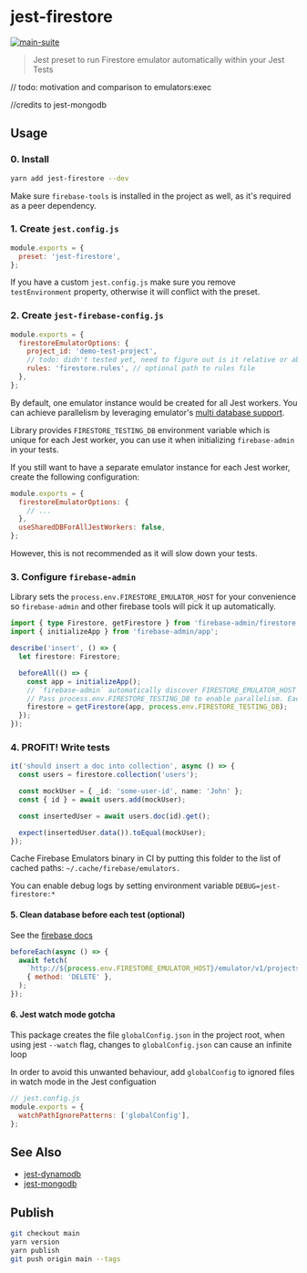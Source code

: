# jest-firestore

[![main-suite](https://github.com/thekip/jest-firestore/actions/workflows/ci.yml/badge.svg)](https://github.com//thekip/jest-firestore/actions/workflows/ci.yml)

> Jest preset to run Firestore emulator automatically within your Jest Tests

// todo: motivation and comparison to emulators:exec

//credits to jest-mongodb

## Usage

### 0. Install

```bash
yarn add jest-firestore --dev
```

Make sure `firebase-tools` is installed in the project as well, as it's required as a peer dependency.

### 1. Create `jest.config.js`

```js
module.exports = {
  preset: 'jest-firestore',
};
```

If you have a custom `jest.config.js` make sure you remove `testEnvironment` property, otherwise it will conflict with the preset.

### 2. Create `jest-firebase-config.js`

```js
module.exports = {
  firestoreEmulatorOptions: {
    project_id: 'demo-test-project',
    // todo: didn't tested yet, need to figure out is it relative or absolute path
    rules: 'firestore.rules', // optional path to rules file
  },
};
```

By default, one emulator instance would be created for all Jest workers. You can achieve parallelism by leveraging emulator's [multi database support](https://firebase.google.com/docs/emulator-suite/connect_firestore#multiple_db_ui).

Library provides `FIRESTORE_TESTING_DB` environment variable which is unique for each Jest worker,
you can use it when initializing `firebase-admin` in your tests.

If you still want to have a separate emulator instance for each Jest worker, create the following configuration:

```js
module.exports = {
  firestoreEmulatorOptions: {
    // ...
  },
  useSharedDBForAllJestWorkers: false,
};
```

However, this is not recommended as it will slow down your tests.

### 3. Configure `firebase-admin`

Library sets the `process.env.FIRESTORE_EMULATOR_HOST` for your convenience so `firebase-admin` and other firebase tools will pick it up automatically.

```ts
import { type Firestore, getFirestore } from 'firebase-admin/firestore';
import { initializeApp } from 'firebase-admin/app';

describe('insert', () => {
  let firestore: Firestore;

  beforeAll(() => {
    const app = initializeApp();
    // `firebase-admin` automatically discover FIRESTORE_EMULATOR_HOST env and connect to emulator.
    // Pass process.env.FIRESTORE_TESTING_DB to enable parallelism. Each jest worker would use separate database
    firestore = getFirestore(app, process.env.FIRESTORE_TESTING_DB);
  });
});
```

### 4. PROFIT! Write tests

```ts
it('should insert a doc into collection', async () => {
  const users = firestore.collection('users');

  const mockUser = { _id: 'some-user-id', name: 'John' };
  const { id } = await users.add(mockUser);

  const insertedUser = await users.doc(id).get();

  expect(insertedUser.data()).toEqual(mockUser);
});
```

Cache Firebase Emulators binary in CI by putting this folder to the list of cached paths: `~/.cache/firebase/emulators.`

You can enable debug logs by setting environment variable `DEBUG=jest-firestore:*`

#### 5. Clean database before each test (optional)

See the [firebase docs](https://firebase.google.com/docs/emulator-suite/connect_firestore#clear_your_database_between_tests)

```js
beforeEach(async () => {
  await fetch(
    `http://${process.env.FIRESTORE_EMULATOR_HOST}/emulator/v1/projects/${project}/databases/${FIREBASE_TEST_DATABASE_ID}/documents`,
    { method: 'DELETE' },
  );
});
```

#### 6. Jest watch mode gotcha

This package creates the file `globalConfig.json` in the project root, when using jest `--watch` flag, changes to `globalConfig.json` can cause an infinite loop

In order to avoid this unwanted behaviour, add `globalConfig` to ignored files in watch mode in the Jest configuation

```js
// jest.config.js
module.exports = {
  watchPathIgnorePatterns: ['globalConfig'],
};
```

## See Also

- [jest-dynamodb](https://github.com/shelfio/jest-dynamodb)
- [jest-mongodb](https://github.com/shelfio/jest-mongodb)

## Publish

```bash
git checkout main
yarn version
yarn publish
git push origin main --tags
```
